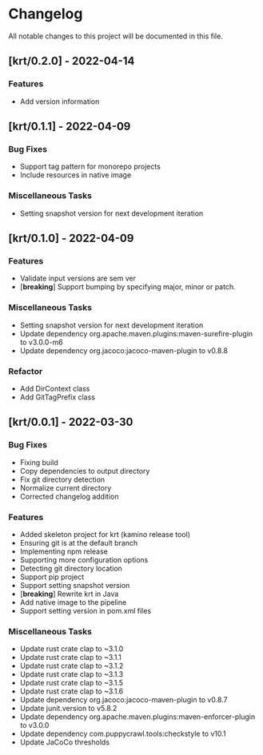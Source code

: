 # Changelog

All notable changes to this project will be documented in this file.

## [krt/0.2.0] - 2022-04-14

### Features

- Add version information

## [krt/0.1.1] - 2022-04-09

### Bug Fixes

- Support tag pattern for monorepo projects
- Include resources in native image

### Miscellaneous Tasks

- Setting snapshot version for next development iteration

## [krt/0.1.0] - 2022-04-09

### Features

- Validate input versions are sem ver
- [**breaking**] Support bumping by specifying major, minor or patch.

### Miscellaneous Tasks

- Setting snapshot version for next development iteration
- Update dependency org.apache.maven.plugins:maven-surefire-plugin to v3.0.0-m6
- Update dependency org.jacoco:jacoco-maven-plugin to v0.8.8

### Refactor

- Add DirContext class
- Add GitTagPrefix class

## [krt/0.0.1] - 2022-03-30

### Bug Fixes

- Fixing build
- Copy dependencies to output directory
- Fix git directory detection
- Normalize current directory
- Corrected changelog addition

### Features

- Added skeleton project for krt (kamino release tool)
- Ensuring git is at the default branch
- Implementing npm release
- Supporting more configuration options
- Detecting git directory location
- Support pip project
- Support setting snapshot version
- [**breaking**] Rewrite krt in Java
- Add native image to the pipeline
- Support setting version in pom.xml files

### Miscellaneous Tasks

- Update rust crate clap to ~3.1.0
- Update rust crate clap to ~3.1.1
- Update rust crate clap to ~3.1.2
- Update rust crate clap to ~3.1.3
- Update rust crate clap to ~3.1.5
- Update rust crate clap to ~3.1.6
- Update dependency org.jacoco:jacoco-maven-plugin to v0.8.7
- Update junit.version to v5.8.2
- Update dependency org.apache.maven.plugins:maven-enforcer-plugin to v3.0.0
- Update dependency com.puppycrawl.tools:checkstyle to v10.1
- Update JaCoCo thresholds

<!-- generated by git-cliff -->
